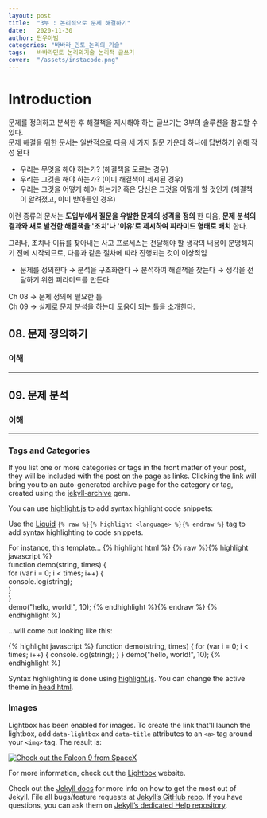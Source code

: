 ```yaml
---
layout: post
title:  "3부 : 논리적으로 문제 해결하기"
date:   2020-11-30
author: 단우아범
categories: "바바라_민토_논리의_기술"
tags:	바바라민토 논리의기술 논리적 글쓰기
cover:  "/assets/instacode.png"
---
```


# Introduction
문제를 정의하고 분석한 후 해결책을 제시해야 하는 글쓰기는 3부의 솔루션을 참고할 수 있다.  
문제 해결을 위한 문서는 일반적으로 다음 세 가지 질문 가운데 하나에 답변하기 위해 작성 된다
 - 우리는 무엇을 해야 하는가? (해결책을 모르는 경우)
 - 우리는 그것을 해야 하는가? (이미 해결책이 제시된 경우)
 - 우리는 그것을 어떻게 해야 하는가? 혹은 당신은 그것을 어떻게 할 것인가 (해결책이 알려졌고, 이미 받아들인 경우)

이런 종류의 문서는 __도입부에서 질문을 유발한 문제의 성격을 정의__ 한 다음, __문제 분석의 결과와 새로 발견한 해결책을 '조치'나 '이유'로 제시하여 피라미드 형태로 배치__ 한다.  

그러나, 조치나 이유를 찾아내는 사고 프로세스는 전달해야 할 생각의 내용이 분명해지기 전에 시작되므로, 다음과 같은 절차에 따라 진행되는 것이 이상적임
 - 문제를 정의한다 → 분석을 구조화한다 → 분석하여 해결책을 찾는다 → 생각을 전달하기 위한 피라미드를 만든다

Ch 08 → 문제 정의에 필요한 틀  
Ch 09 → 실제로 문제 분석을 하는데 도움이 되는 틀을 소개한다.

## 08. 문제 정의하기

### 이해

---

## 09. 문제 분석 

### 이해

---

### Tags and Categories

If you list one or more categories or tags in the front matter of your post, they will be included with the post on the page as links. Clicking the link will bring you to an auto-generated archive page for the category or tag, created using the [jekyll-archive][jekyll-archive] gem.

You can use [highlight.js][highlight] to add syntax highlight code snippets:

Use the [Liquid][liquid] `{% raw %}{% highlight <language> %}{% endraw %}` tag to add syntax highlighting to code snippets.

For instance, this template...
{% highlight html %}
{% raw %}{% highlight javascript %}    
function demo(string, times) {    
  for (var i = 0; i < times; i++) {    
    console.log(string);    
  }    
}    
demo("hello, world!", 10);
{% endhighlight %}{% endraw %}
{% endhighlight %}

...will come out looking like this:

{% highlight javascript %}
function demo(string, times) {
  for (var i = 0; i < times; i++) {
    console.log(string);
  }
}
demo("hello, world!", 10);
{% endhighlight %}

Syntax highlighting is done using [highlight.js][highlight]. You can change the active theme in [head.html](https://github.com/bencentra/centrarium/blob/2dcd73d09e104c3798202b0e14c1db9fa6e77bc7/_includes/head.html#L15).

### Images

Lightbox has been enabled for images. To create the link that'll launch the lightbox, add <code>data-lightbox</code> and <code>data-title</code> attributes to an <code>&lt;a&gt;</code> tag around your <code>&lt;img&gt;</code> tag. The result is:

<a href="//bencentra.com/assets/images/falcon9_large.jpg" data-lightbox="falcon9-large" data-title="Check out the Falcon 9 from SpaceX">
  <img src="//bencentra.com/assets/images/falcon9_small.jpg" title="Check out the Falcon 9 from SpaceX">
</a>

For more information, check out the [Lightbox][lightbox] website.

Check out the [Jekyll docs][jekyll] for more info on how to get the most out of Jekyll. File all bugs/feature requests at [Jekyll’s GitHub repo][jekyll-gh]. If you have questions, you can ask them on [Jekyll’s dedicated Help repository][jekyll-help].

[jekyll]:      http://jekyllrb.com
[jekyll-gh]:   https://github.com/jekyll/jekyll
[jekyll-help]: https://github.com/jekyll/jekyll-help
[highlight]:   https://highlightjs.org/
[lightbox]:    http://lokeshdhakar.com/projects/lightbox2/
[jekyll-archive]: https://github.com/jekyll/jekyll-archives
[liquid]: https://github.com/Shopify/liquid/wiki/Liquid-for-Designers
